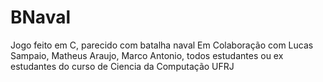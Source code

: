 # BNaval
Jogo feito em C, parecido com batalha naval
Em Colaboração com Lucas Sampaio, Matheus Araujo, Marco Antonio, todos estudantes ou ex estudantes do curso de Ciencia da Computação UFRJ

